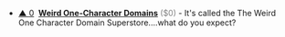 - <a href="#vote-form" class="vote-link" rel="modal:open" id="recRMlNfmwoXq59sW">&#x25B2; <span class="count">0</span></a> &nbsp;**[Weird One-Character Domains](https://weirdonecharacterdomainsuperstore.com/#browse)** <span style="color: grey;">($0)</span> - It's called the The Weird One Character Domain Superstore....what do you expect?

